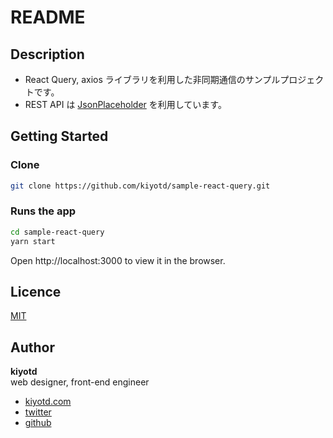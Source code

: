 # README

## Description

- React Query, axios ライブラリを利用した非同期通信のサンプルプロジェクトです。
- REST API は [JsonPlaceholder](https://jsonplaceholder.typicode.com/) を利用しています。

## Getting Started

### Clone

```bash
git clone https://github.com/kiyotd/sample-react-query.git
```

### Runs the app

```bash
cd sample-react-query
yarn start
```

Open http://localhost:3000 to view it in the browser.

## Licence

[MIT](https://github.com/tcnksm/tool/blob/master/LICENCE)

## Author

**kiyotd**  
web designer, front-end engineer

- [kiyotd.com](https://kiyotd.com/)
- [twitter](https://twitter.com/_kiyotd)
- [github](https://github.com/kiyotd)
